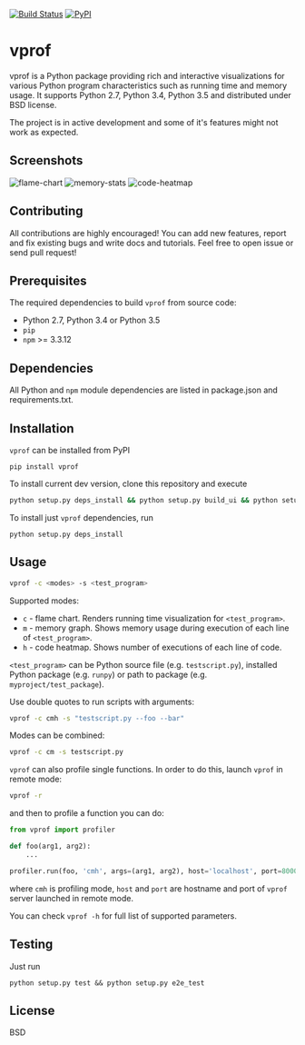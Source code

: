 [![Build Status](https://travis-ci.org/nvdv/vprof.svg?branch=master)](https://travis-ci.org/nvdv/vprof)
[![PyPI](https://img.shields.io/pypi/v/vprof.svg)](https://pypi.python.org/pypi/vprof/)

# vprof

vprof is a Python package providing rich and interactive visualizations for
various Python program characteristics such as running time and memory usage.
It supports Python 2.7, Python 3.4, Python 3.5 and distributed under BSD license.

The project is in active development and some of it's features might not work as
expected.

## Screenshots
![flame-chart](http://i.imgur.com/gkrERH0.png?1)
![memory-stats](http://i.imgur.com/Mpb9Nrp.png?1)
![code-heatmap](http://i.imgur.com/GbQAg0h.png?1)

## Contributing
All contributions are highly encouraged! You can add new features,
report and fix existing bugs and write docs and tutorials.
Feel free to open issue or send pull request!

## Prerequisites
The required dependencies to build ```vprof``` from source code:
 * Python 2.7, Python 3.4 or Python 3.5
 * ```pip```
 * ```npm``` >= 3.3.12

## Dependencies
All Python and ```npm``` module dependencies are listed in package.json and requirements.txt.

## Installation
```vprof``` can be installed from PyPI


    pip install vprof


To install current dev version, clone this repository and execute
```sh
python setup.py deps_install && python setup.py build_ui && python setup.py install
```
To install just ```vprof``` dependencies, run

    python setup.py deps_install


## Usage
```sh
vprof -c <modes> -s <test_program>
```
Supported modes:

* ```c``` - flame chart. Renders running time visualization for ```<test_program>```.
* ```m``` - memory graph. Shows memory usage during execution of each line of ```<test_program>```.
* ```h``` - code heatmap. Shows number of executions of each line of code.

```<test_program>``` can be Python source file (e.g. ```testscript.py```), installed Python package (e.g. ```runpy```) or path to package (e.g. ```myproject/test_package```).

Use double quotes to run scripts with arguments:
```sh
vprof -c cmh -s "testscript.py --foo --bar"
```
Modes can be combined:
```sh
vprof -c cm -s testscript.py
```

```vprof``` can also profile single functions. In order to do this,
launch ```vprof``` in remote mode:
```sh
vprof -r
```

and then to profile a function you can do:
```python
from vprof import profiler

def foo(arg1, arg2):
    ...

profiler.run(foo, 'cmh', args=(arg1, arg2), host='localhost', port=8000)
```
where ```cmh``` is profiling mode, ```host``` and ```port``` are hostname and
port of ```vprof``` server launched in remote mode.

You can check ```vprof -h``` for full list of supported parameters.

## Testing
Just run

    python setup.py test && python setup.py e2e_test


## License
BSD
